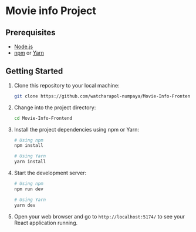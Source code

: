 # Movie info  Project

## Prerequisites

- [Node.js](https://nodejs.org/)
- [npm](https://www.npmjs.com/) or [Yarn](https://yarnpkg.com/)

## Getting Started

1. Clone this repository to your local machine:

   ```bash
   git clone https://github.com/watcharapol-numpaya/Movie-Info-Frontend.git
   ```

2. Change into the project directory:

   ```bash
   cd Movie-Info-Frontend
   ```

3. Install the project dependencies using npm or Yarn:

   ```bash
   # Using npm
   npm install

   # Using Yarn
   yarn install
   ```

4. Start the development server:

   ```bash
   # Using npm
   npm run dev

   # Using Yarn
   yarn dev
   ```

5. Open your web browser and go to `http://localhost:5174/` to see your React application running.
